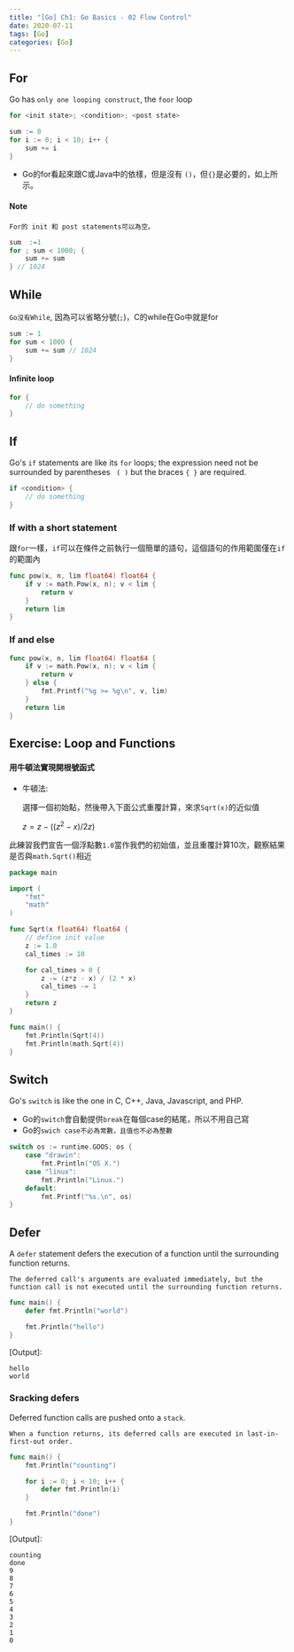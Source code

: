 ```yaml
---
title: "[Go] Ch1: Go Basics - 02 Flow Control"
date: 2020-07-11
tags: [Go]
categories: [Go]
---
```


## For

Go has `only one looping construct`, the `foor` loop

```go
for <init state>; <condition>; <post state>
```

```go
sum := 0
for i := 0; i < 10; i++ {
    sum += i
} 
```

- Go的for看起來跟C或Java中的依樣，但是沒有 `()`，但`{}`是必要的，如上所示。

#### Note

`For的 init 和 post statements可以為空。`

```go
sum  :=1 
for ; sum < 1000; {
    sum += sum
} // 1024
```

## While

`Go沒有While`, 因為可以省略分號(`;`)，C的while在Go中就是for

```go
sum := 1
for sum < 1000 {
    sum += sum // 1024
}
```

#### Infinite loop

```go
for {
    // do something
}
```

## If

Go's `if` statements are like its `for` loops; the expression need not be surrounded by parentheses ` ( )` but the braces `{ }` are required.

```go
if <condition> {
    // do something
}
```

### If with a short statement

跟`for`一樣，`if`可以在條件之前執行一個簡單的語句，這個語句的作用範圍僅在`if`的範圍內

```go
func pow(x, n, lim float64) float64 {
    if v := math.Pow(x, n); v < lim {
        return v
    }
    return lim
}
```

### If and else

```go
func pow(x, n, lim float64) float64 {
    if v := math.Pow(x, n); v < lim {
        return v
    } else {
        fmt.Printf("%g >= %g\n", v, lim)
    }
    return lim
}
```

## Exercise: Loop and Functions

#### 用牛頓法實現開根號函式

- 牛頓法:
    
    選擇一個初始點，然後帶入下面公式重覆計算，來求`Sqrt(x)`的近似值

    $z = z - ((z^2 - x) / 2z)$

此練習我們宣告一個浮點數`1.0`當作我們的初始值，並且重覆計算10次，觀察結果是否與`math.Sqrt()`相近

```go
package main

import (
	"fmt"
	"math"
)

func Sqrt(x float64) float64 {
	// define init value
	z := 1.0
	cal_times := 10

	for cal_times > 0 {
		z -= (z*z - x) / (2 * x)
		cal_times -= 1
	}
	return z
}

func main() {
	fmt.Println(Sqrt(4))
	fmt.Println(math.Sqrt(4))
}
```

## Switch

Go's `switch` is like the one in C, C++, Java, Javascript, and PHP.

- Go的`switch`會自動提供`break`在每個case的結尾，所以不用自己寫
- Go的`swich case不必為常數，且值也不必為整數`

```go
switch os := runtime.GOOS; os {
    case "drawin":
        fmt.Println("OS X.")
    case "linux":
        fmt.Println("Linux.")
    default:
        fmt.Printf("%s.\n", os)
}
```

## Defer

A `defer` statement defers the execution of a function until the surrounding function returns.

    The deferred call's arguments are evaluated immediately, but the function call is not executed until the surrounding function returns.

```go
func main() {
    defer fmt.Println("world")

    fmt.Println("hello")
}
```

[Output]:

```
hello
world
```

### Sracking defers

Deferred function calls are pushed onto a `stack`.

    When a function returns, its deferred calls are executed in last-in-first-out order.

```go
func main() {
    fmt.Println("counting")

    for i := 0; i < 10; i++ {
        defer fmt.Println(i)
    }

    fmt.Println("done")
}
```

[Output]:

```
counting
done
9
8
7
6
5
4
3
2
1
0
```
